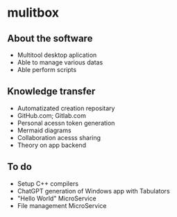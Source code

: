 mulitbox
================

## About the software
- Multitool desktop aplication
- Able to manage various datas
- Able perform scripts

## Knowledge transfer
- Automatizated creation repositary
- GitHub.com; Gitlab.com
- Personal acessn token generation
- Mermaid diagrams
- Collaboration acesss sharing
- Theory on app backend

## To do
- Setup C++ compilers
- ChatGPT generation of Windows app with Tabulators
- "Hello World" MicroService
- File management MicroService

